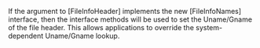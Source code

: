 If the argument to [FileInfoHeader] implements the new [FileInfoNames]
interface, then the interface methods will be used to set the Uname/Gname
of the file header. This allows applications to override the system-dependent
Uname/Gname lookup.
